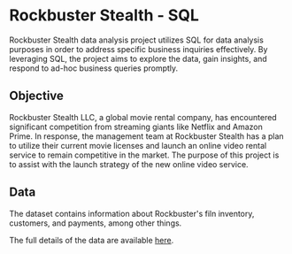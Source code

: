 # Rockbuster Stealth - SQL
Rockbuster Stealth data analysis project utilizes SQL for data analysis purposes in order to address specific business inquiries effectively. By leveraging SQL, the project aims to explore the data, gain insights, and respond to ad-hoc business queries promptly.

## Objective
Rockbuster Stealth LLC, a global movie rental company, has encountered significant competition from streaming giants like Netflix and Amazon Prime. In response,  the management team at Rockbuster Stealth has a plan to utilize their current movie licenses and launch an online video rental service to remain competitive in the market. The purpose of this project is to assist with the launch strategy of the new online video service.

## Data
The dataset contains information about Rockbuster's filn inventory, customers, and payments, among other things.

The full details of the data are available [here](http://www.postgresqltutorial.com/wp-content/uploads/2019/05/dvdrental.zip). 
